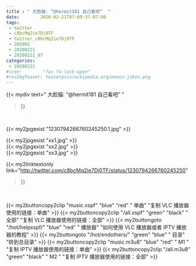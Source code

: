 ```yaml
---
title : " 大脸猫: “@hermit181 自己看吧”  "
date:        2020-02-21T07:08:37-07:00
tags:
 - twitter
 - c8bcMq2ie7Dj0TF
 - twitter_c8bcMq2ie7Dj0TF
 - 202002
 - 20200221
 - 20200221_07
categories:
 - 20200221
#icon:        "fas fa-lock-open"
#resImgTeaser: teaserpics/wikipedia.org/emacs-jokes.png
---
```


{{< mydiv text=" 大脸猫: “@hermit181 自己看吧”  "
>}}
<br>


 {{< my2jpgexist "1230794266760245250.1.jpg" >}}<br> 

{{< my2jpgexist "xx1.jpg" >}}<br>
{{< my2jpgexist "xx2.jpg" >}}<br>
{{< my2jpgexist "xx3.jpg" >}}<br>


{{< my2linktextonly link="http://twitter.com/c8bcMq2ie7Dj0TF/status/1230794266760245250"
>}}


<br>

{{< my2buttoncopy2clip "music.xspf"        "blue"   "red"    " 单曲"  "复制 VLC 播放器使用的链接：单曲" >}} {{< my2buttoncopy2clip "/all.xspf"         "green"  "black"  " 全部"  "复制 VLC 播放器使用的链接：全部" >}} {{< my2buttongoto      "/hot/helpxspf/"    "blue"   "red"    " 播放器" "如何使用 VLC 播放器或者 IPTV 播放器的教程" >}} {{< my2buttongoto      "/hot/endothers/"   "green"  "blue"   " 目录"   "转到总目录" >}} {{< my2buttoncopy2clip "music.m3u8"        "blue"   "red"    " M1 "    "复制 IPTV 播放器使用的链接：单曲" >}} {{< my2buttoncopy2clip "/all.m3u8"         "green"  "black"  " M2 "    "复制 IPTV 播放器使用的链接：全部" >}} 
